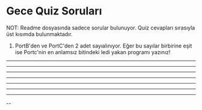 # Gece Quiz Soruları

NOT: Readme dosyasında sadece sorular bulunuyor. Quiz cevapları sırasıyla üst kısımda bulunmaktadır.

1) PortB'den ve PortC'den 2 adet sayıalınıyor. Eğer bu sayılar birbirine eşit ise Portc'nin en anlamsız bitindeki ledi yakan programı yazınız!

------------------------------------------------------

------------------------------------------------------

------------------------------------------------------

------------------------------------------------------

------------------------------------------------------

------------------------------------------------------

------------------------------------------------------

--

